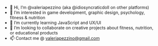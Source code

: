 - 👋 Hi, I’m @valeriapezzino (aka @idiosyncraticdoll on other platforms)
- 👀 I’m interested in game development, graphic design, psychology, fitness & nutrition
- 🌱 I’m currently learning JavaScript and UX/UI
- 💞️ I’m looking to collaborate on creative projects about fitness, nutrition, or educational products
- 📫 Contact me @ valeriapezzino@gmail.com

<!---
valeriapezzino/valeriapezzino is a ✨ special ✨ repository because its `README.md` (this file) appears on your GitHub profile.
You can click the Preview link to take a look at your changes.
--->
